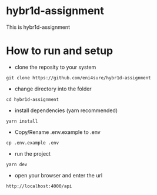 # hybr1d-assignment

This is hybr1d-assignment

# How to run and setup

- clone the reposity to your system
``` 
git clone https://github.com/eni4sure/hybr1d-assignment 
```

- change directory into the folder
```
cd hybr1d-assignment
```

- install dependencies (yarn recommended)
```
yarn install
```

- Copy/Rename .env.example to .env
```
cp .env.example .env
```

- run the project
```
yarn dev
```

- open your browser and enter the url 
```
http://localhost:4000/api
```